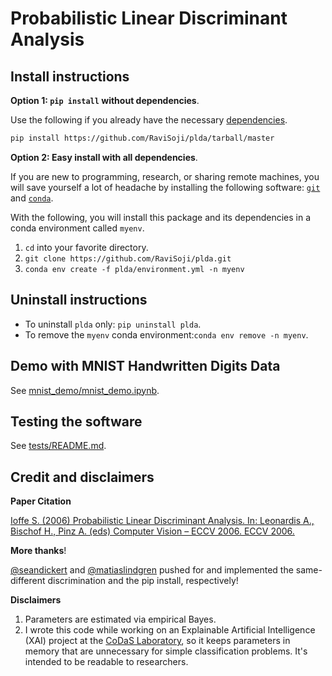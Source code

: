 # Probabilistic Linear Discriminant Analysis

## Install instructions

__Option 1: `pip install` without dependencies__.

Use the following if you already have the necessary 
 [dependencies](./environment.yml).

```bash
pip install https://github.com/RaviSoji/plda/tarball/master
```

__Option 2: Easy install with all dependencies__.

If you are new to programming, research, or sharing remote machines, 
 you will save yourself a lot of headache by installing the following software:
 [`git`](https://git-scm.com/downloads) and 
 [`conda`](https://github.com/conda/conda).

With the following, 
 you will install this package and its dependencies in a conda 
 environment called `myenv`.

1. `cd` into your favorite directory.
2. `git clone https://github.com/RaviSoji/plda.git`
3. `conda env create -f plda/environment.yml -n myenv`

## Uninstall instructions

- To uninstall `plda` only: `pip uninstall plda`.
- To remove the `myenv` conda environment:`conda env remove -n myenv`.

## Demo with MNIST Handwritten Digits Data

See [mnist_demo/mnist_demo.ipynb](./mnist_demo/mnist_demo.ipynb).

## Testing the software

See [tests/README.md](./tests/README.md).

## Credit and disclaimers

__Paper Citation__

[Ioffe S. (2006) Probabilistic Linear Discriminant Analysis. 
 In: Leonardis A., Bischof H., Pinz A. (eds) Computer Vision – ECCV 2006. 
 ECCV 2006.](ioffe2006plda.pdf)

__More thanks__!

[@seandickert](https://github.com/seandickert) and 
 [@matiaslindgren](https://github.com/matiaslindgren) pushed for and 
 implemented the same-different discrimination and the pip install, 
 respectively!

__Disclaimers__

1. Parameters are estimated via empirical Bayes.
2. I wrote this code while working on an Explainable Artificial Intelligence 
    (XAI) project at the 
    [CoDaS Laboratory](http://shaftolab.com/people.html), 
    so it keeps parameters in memory that are unnecessary for simple 
    classification problems.
   It's intended to be readable to researchers.
